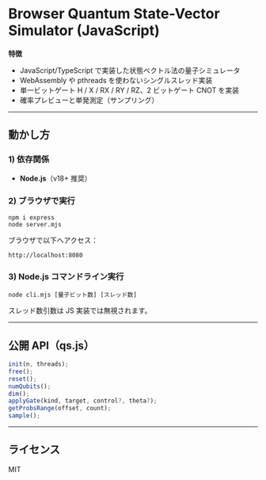 # Browser Quantum State-Vector Simulator (JavaScript)

**特徴**

- JavaScript/TypeScript で実装した状態ベクトル法の量子シミュレータ
- WebAssembly や pthreads を使わないシングルスレッド実装
- 単一ビットゲート H / X / RX / RY / RZ、2 ビットゲート CNOT を実装
- 確率プレビューと単発測定（サンプリング）

---

## 動かし方

### 1) 依存関係

- **Node.js**（v18+ 推奨）

### 2) ブラウザで実行

```
npm i express
node server.mjs
```

ブラウザで以下へアクセス：

```
http://localhost:8080
```

### 3) Node.js コマンドライン実行

```
node cli.mjs [量子ビット数] [スレッド数]
```

スレッド数引数は JS 実装では無視されます。

---

## 公開 API（qs.js）

```javascript
init(n, threads);
free();
reset();
numQubits();
dim();
applyGate(kind, target, control?, theta?);
getProbsRange(offset, count);
sample();
```

---

## ライセンス

MIT
